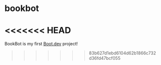 # bookbot
<<<<<<< HEAD
=======

BookBot is my first [Boot.dev](https://www.boot.dev) project!
>>>>>>> 83b627d1ebd6104d62b1866c732d36fd47bcf055
